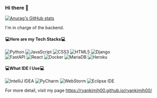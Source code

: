 ### Hi there 🫠
[![Anurag's GitHub stats](https://github-readme-stats.vercel.app/api?username=ryankimjh00&theme=flag-india)](https://github.com/anuraghazra/github-readme-stats)

I'm in charge of the backend.

#### 💻Here are my Tech Stacks💻


<img alt="Python" src ="https://img.shields.io/badge/Python-3776AB.svg?&style=for-the-badge&logo=Python&logoColor=white"/> <img alt="JavaScript" src ="https://img.shields.io/badge/JavaScript-F7DF1E.svg?&style=for-the-badge&logo=JavaScript&logoColor=white"/> <img alt="CSS3" src ="https://img.shields.io/badge/CSS3-1572B6.svg?&style=for-the-badge&logo=CSS3&logoColor=white"/> <img alt="HTML5" src ="https://img.shields.io/badge/HTML5-E34F26.svg?&style=for-the-badge&logo=HTML5&logoColor=white"/> <img alt="Django" src ="https://img.shields.io/badge/Django-092E20.svg?&style=for-the-badge&logo=Django&logoColor=white"/>   
<img alt="FastAPI" src ="https://img.shields.io/badge/FastAPI-009688.svg?&style=for-the-badge&logo=FastAPI&logoColor=white"/> <img alt="React" src ="https://img.shields.io/badge/React-61DAFB.svg?&style=for-the-badge&logo=React&logoColor=white"/> <img alt="Docker" src ="https://img.shields.io/badge/Docker-2496ED.svg?&style=for-the-badge&logo=Docker&logoColor=white"/> <img alt="MariaDB" src ="https://img.shields.io/badge/MariaDB-003545.svg?&style=for-the-badge&logo=MariaDB&logoColor=white"/> <img alt="Heroku" src ="https://img.shields.io/badge/Heroku-430098.svg?&style=for-the-badge&logo=Heroku&logoColor=white"/>

#### 💻What IDE I Use💻

<img alt="IntelliJ IDEA" src ="https://img.shields.io/badge/IntelliJ IDEA-E60012.svg?&style=for-the-badge&logo=IntelliJ IDEA&logoColor=black"/> <img alt="PyCharm" src ="https://img.shields.io/badge/PyCharm-00D564.svg?&style=for-the-badge&logo=PyCharm&logoColor=black"/>  <img alt="WebStorm" src ="https://img.shields.io/badge/WebStorm-528DD7.svg?&style=for-the-badge&logo=WebStorm&logoColor=black"/> <img alt="Eclipse IDE" src ="https://img.shields.io/badge/Eclipse IDE-2C2255.svg?&style=for-the-badge&logo=Eclipse IDE&logoColor=white"/>


For more detail, visit my page https://ryankimjh00.github.io/ryankimjh00/

